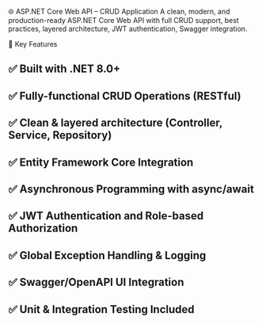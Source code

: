 🌐 ASP.NET Core Web API – CRUD Application
A clean, modern, and production-ready ASP.NET Core Web API with full CRUD support, best practices, layered architecture, JWT authentication, Swagger integration.

🚀 Key Features
## ✅ Built with .NET 8.0+
## ✅ Fully-functional CRUD Operations (RESTful)
## ✅ Clean & layered architecture (Controller, Service, Repository)
## ✅ Entity Framework Core Integration
## ✅ Asynchronous Programming with async/await
## ✅ JWT Authentication and Role-based Authorization
## ✅ Global Exception Handling & Logging
## ✅ Swagger/OpenAPI UI Integration
## ✅ Unit & Integration Testing Included
